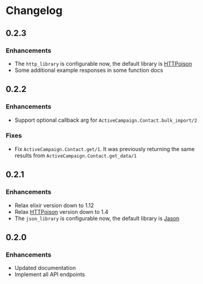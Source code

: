 # Changelog

## 0.2.3

### Enhancements

* The `http_library` is configurable now, the default library is [HTTPoison](https://github.com/edgurgel/httpoison)
* Some additional example responses in some function docs

## 0.2.2

### Enhancements

* Support optional callback arg for `ActiveCampaign.Contact.bulk_import/2`

### Fixes

* Fix `ActiveCampaign.Contact.get/1`. It was previously returning the same results from `ActiveCampaign.Contact.get_data/1`

## 0.2.1

### Enhancements

* Relax elixir version down to 1.12
* Relax [HTTPoison](https://github.com/edgurgel/httpoison) version down to 1.4
* The `json_library` is configurable now, the default library is [Jason](https://github.com/michalmuskala/jason)

## 0.2.0

### Enhancements

* Updated documentation
* Implement all API endpoints
